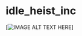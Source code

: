 # idle_heist_inc

[![IMAGE ALT TEXT HERE]([https://drive.google.com/file/d/19lw7FvmzXXYSupSI5TcD_Pw2Y45OzB2r/view?usp=sharing](https://drive.google.com/file/d/11LMfn8y6osnljkQisz0nCCFdGhNXVTQB/view?usp=sharing))]
